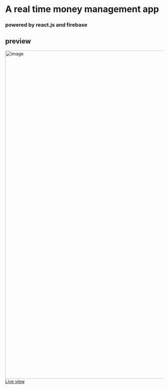 # A real time money management app
### powered by react.js and firebase 
## preview
<img width="1049" alt="image" src="https://user-images.githubusercontent.com/87960642/188794363-0666e3bc-5385-47d0-b9a5-56ece77b1d43.png">
<br />
<a href='mymoney-7ea91.web.app'>Live view</a>

